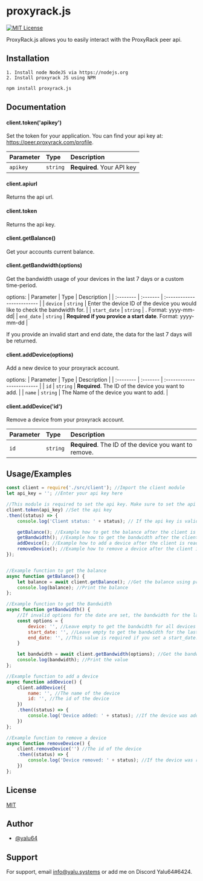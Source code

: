 
# proxyrack.js


[![MIT License](https://img.shields.io/badge/License-MIT-green.svg)](https://choosealicense.com/licenses/mit/)

ProxyRack.js allows you to easily interact with the ProxyRack peer api.






## Installation

    1. Install node NodeJS via https://nodejs.org
    2. Install proxyrack JS using NPM

```bash
npm install proxyrack.js
```
    


## Documentation

#### client.token('apikey')
Set the token for your application. You can find your api key at: https://peer.proxyrack.com/profile.

| Parameter | Type     | Description                |
| :-------- | :------- | :------------------------- |
| `apikey` | `string` | **Required**. Your API key |


#### client.apiurl
Returns the api url.

#### client.token
Returns the api key.

#### client.getBalance()
Get your accounts current balance.

#### client.getBandwidth(options)
Get the bandwidth usage of your devices in the last 7 days or a custom time-period.

options: 
| Parameter | Type     | Description                |
| :-------- | :------- | :------------------------- |
| `device` | `string` | Enter the device ID of the device you would like to check the bandwidth for. |
| `start_date` | `string` | . Format: yyyy-mm-dd|
| `end_date` | `string` | **Required if you provice a start date**. Format: yyyy-mm-dd |

If you provide an invalid start and end date, the data for the last 7 days will be returned.


#### client.addDevice(options)
Add a new device to your proxyrack account. 

options:
| Parameter | Type     | Description                |
| :-------- | :------- | :------------------------- |
| `id` | `string` | **Required**. The ID of the device you want to add. |
| `name` | `string` | The Name of the device you want to add. |


#### client.addDevice('id')
Remove a device from your proxyrack account. 

| Parameter | Type     | Description                |
| :-------- | :------- | :------------------------- |
| `id` | `string` | **Required**. The ID of the device you want to remove. |











## Usage/Examples

```javascript
const client = require('./src/client'); //Import the client module
let api_key = ''; //Enter your api key here

//This module is required to set the api key. Make sure to set the api key using client.token(apikey) before using any other functions.
client.token(api_key) //Set the api key
.then((status) => {
    console.log('Client status: ' + status); // If the api key is valid, status will be true.

    getBalance(); //Example how to get the balance after the client is ready.
    getBandwidth(); //Example how to get the bandwidth after the client is ready.
    addDevice(); //Example how to add a device after the client is ready.
    removeDevice(); //Example how to remove a device after the client is ready.
});


//Example function to get the balance
async function getBalance() {
    let balance = await client.getBalance(); //Get the balance using proxyrack.js
    console.log(balance); //Print the balance
};

//Example function to get the Bandwidth
async function getBandwidth() {
    //If invalid options for the date are set, the bandwidth for the last 7 days will be returned. Check the github page for more information.
    const options = {
        device: '', //Leave empty to get the bandwidth for all devices or enter the device id to get the bandwidth for a specific device.
        start_date: '', //Leave empty to get the bandwidth for the last 7 days or enter a date in the format YYYY-MM-DD to get the bandwidth for a specific timeperiod.
        end_date: '', //This value is required if you set a start_date. 
    }

    let bandwidth = await client.getBandwidth(options); //Get the bandwidth using proxyrack.js
    console.log(bandwidth); //Print the value
};

//Example function to add a device
async function addDevice() {
    client.addDevice({
        name: '', //The name of the device
        id: '', //The id of the device
    })
    .then((status) => {
        console.log('Device added: ' + status); //If the device was added successfully, status will be true.
    })
};

//Example function to remove a device
async function removeDevice() {
    client.removeDevice('') //The id of the device
    .then((status) => {
        console.log('Device removed: ' + status); //If the device was removed successfully, status will be true.
    })
};
```



## License

[MIT](https://choosealicense.com/licenses/mit/)



## Author

- [@yalu64](https://www.github.com/yalu64)



## Support

For support, email info@yalu.systems or add me on Discord Yalu64#6424.

